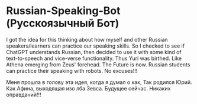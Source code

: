# Russian-Speaking-Bot (Русскоязычный Бот)
I got the idea for this thinking about how myself and other Russian speakers/learners can practice our speaking skills. So I checked to see if ChatGPT understands Russian, then decided to use it with some kind of text-to-speech and vice-verse functionality. Thus Yuri was birthed. Like Athena emerging from Zeus' forehead. The Future is now. Russian students can practice their speaking with robots. No excuses!!!

Меня прошла в голову эта идея, когда я думал о как, 
Так родился Юрий. Как Афина, выходящая изо лба Зевса. Будущее сейчас. Никаких оправданий!!! 
